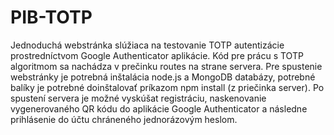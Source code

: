 # PIB-TOTP
Jednoduchá webstránka slúžiaca na testovanie TOTP autentizácie prostredníctvom Google Authenticator aplikácie. Kód pre prácu s TOTP algoritmom sa nachádza v prečinku routes na strane servera. Pre spustenie webstránky je potrebná inštalácia node.js a MongoDB databázy, potrebné balíky je potrebné doinštalovať príkazom npm install (z priečinka server). Po spustení servera je možné vyskúšat registráciu, naskenovanie vygenerovaného QR kódu do aplikácie Google Authenticator a následne prihlásenie do účtu chráneného jednorázovým heslom.
